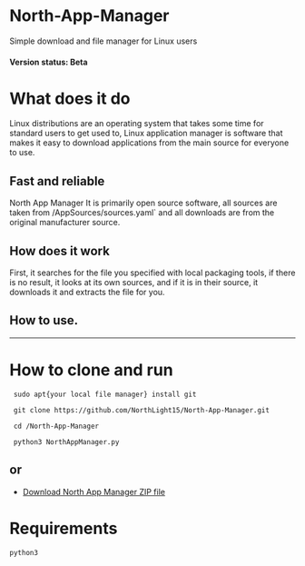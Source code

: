 # North-App-Manager

<p>Simple download and file manager for Linux users</p>
<h4>Version status: Beta</h4>

# What does it do

<p>Linux distributions are an operating system that takes some time for standard users to get used to, Linux application manager is software that makes it easy to download applications from the main source for everyone to use.</p>

## Fast and reliable

<p> North App Manager It is primarily open source software, all sources are taken from /AppSources/sources.yaml` and all downloads are from the original manufacturer source.</p>

## How does it work

<p> First, it searches for the file you specified with local packaging tools, if there is no result, it looks at its own sources, and if it is in their source, it downloads it and extracts the file for you.</p>

## How to use.

----------


# How to clone and run

```
 sudo apt{your local file manager} install git
 
 git clone https://github.com/NorthLight15/North-App-Manager.git
 
 cd /North-App-Manager
 
 python3 NorthAppManager.py
 ```
 
 ## or 
 
 - [Download North App Manager ZIP file](https://github.com/NorthLight15/North-App-Manager/archive/refs/heads/main.zip)
 
# Requirements 

```
python3
```
